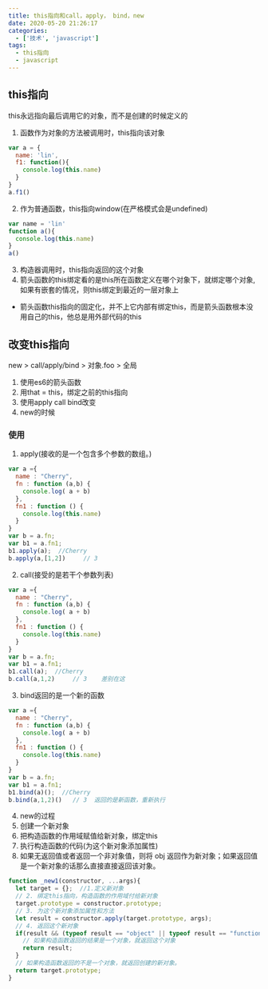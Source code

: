 ```yaml
---
title: this指向和call，apply， bind，new
date: 2020-05-20 21:26:17
categories: 
  - ['技术', 'javascript']
tags: 
  - this指向
  - javascript
---
```

## this指向
this永远指向最后调用它的对象，而不是创建的时候定义的
1. 函数作为对象的方法被调用时，this指向该对象
```js
var a = {
  name: 'lin',
  f1: function(){
    console.log(this.name)
  }
}
a.f1()
```
2. 作为普通函数，this指向window(在严格模式会是undefined)
```js
var name = 'lin'
function a(){
  console.log(this.name)
}
a()
```
3. 构造器调用时，this指向返回的这个对象
4.  箭头函数的this绑定看的是this所在函数定义在哪个对象下，就绑定哪个对象,如果有嵌套的情况，则this绑定到最近的一层对象上
+ 箭头函数this指向的固定化，并不上它内部有绑定this，而是箭头函数根本没用自己的this，他总是用外部代码的this

## 改变this指向
new > call/apply/bind > 对象.foo > 全局
1. 使用es6的箭头函数
2. 用that = this，绑定之前的this指向
3. 使用apply call bind改变
4. new的时候
### 使用
1. apply(接收的是一个包含多个参数的数组。)
```js
var a ={
  name : "Cherry",
  fn : function (a,b) {
    console.log( a + b)
  },
  fn1 : function () {
    console.log(this.name)
  }
}
var b = a.fn;
var b1 = a.fn1;
b1.apply(a);  //Cherry
b.apply(a,[1,2])     // 3
```
2. call(接受的是若干个参数列表)
```js
var a ={
  name : "Cherry",
  fn : function (a,b) {
    console.log( a + b)
  },
  fn1 : function () {
    console.log(this.name)
  }
}
var b = a.fn;
var b1 = a.fn1;
b1.call(a);  //Cherry
b.call(a,1,2)     // 3    差别在这
```
3. bind返回的是一个新的函数
```js
var a ={
  name : "Cherry",
  fn : function (a,b) {
    console.log( a + b)
  },
  fn1 : function () {
    console.log(this.name)
  }
}
var b = a.fn;
var b1 = a.fn1;
b1.bind(a)();  //Cherry
b.bind(a,1,2)()   // 3  返回的是新函数，重新执行
```
4. new的过程
  1. 创建一个新对象
  2. 把构造函数的作用域赋值给新对象，绑定this
  3. 执行构造函数的代码(为这个新对象添加属性)
  4. 如果无返回值或者返回一个非对象值，则将 obj 返回作为新对象；如果返回值是一个新对象的话那么直接直接返回该对象。
```js
function _new1(constructor, ...args){
  let target = {};  //1.定义新对象
  // 2. 绑定this指向，构造函数的作用域付给新对象
  target.prototype = constructor.prototype;
  // 3. 为这个新对象添加属性和方法
  let result = constructor.apply(target.prototype, args);
  // 4. 返回这个新对象
  if(result && (typeof result == "object" || typeof result == "function")){
    // 如果构造函数返回的结果是一个对象，就返回这个对象
    return result;
  }
  // 如果构造函数返回的不是一个对象，就返回创建的新对象。
  return target.prototype;
}
```